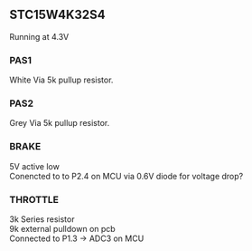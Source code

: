




## STC15W4K32S4
Running at 4.3V


### PAS1
White
Via 5k pullup resistor.

### PAS2
Grey
Via 5k pullup resistor.



### BRAKE 
5V active low  
Conencted to to P2.4 on MCU via 0.6V diode for voltage drop?


### THROTTLE
3k Series resistor  
9k external pulldown on pcb  
Connected to P1.3 -> ADC3 on MCU









